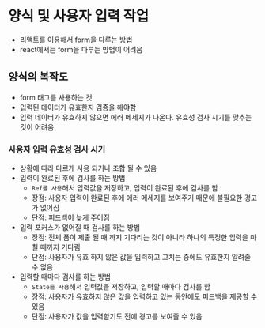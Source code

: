 # 양식 및 사용자 입력 작업
- 리액트를 이용해서 form을 다루는 방법
- react에서는 form을 다루는 방법이 어려움

## 양식의 복작도
- form 태그를 사용하는 것
- 입력된 데이터가 유효한지 검증을 해야함
- 입력 데이터가 유효하지 않으면 에러 메세지가 나온다. 유효성 검사 시기를 맞추는 것이 어려움

### 사용자 입력 유효성 검사 시기
- 상황에 따라 다르게 사용 되거나 조합 될 수 있음
- 입력이 완료된 후에 검사를 하는 방법
  - `Ref를 사용`해서 입력값을 저장하고, 입력이 완료된 후에 검사를 함
  - 장점: 사용자 입력이 완료된 후에 에러 메세지를 보여주기 때문에 불필요한 경고가 없어짐
  - 단점: 피드백이 늦게 주어짐
- 입력 포커스가 없어질 때 검사를 하는 방법
  - 장점: 전체 폼이 제출 될 때 까지 기다리는 것이 아니라 하나의 특정한 입력을 마칠 때까지 기다림
  - 단점: 사용자가 유효 하지 않은 값을 입력하고 고치는 중에도 유효한지 알려줄 수 없음
- 입력할 때마다 검사를 하는 방법
  - `State를 사용`해서 입력값을 저장하고, 입력할 때마다 검사를 함
  - 장점: 사용자가 유효하지 않은 값을 입력하고 있는 동안에도 피드백을 제공할 수 있음
  - 단점: 사용자가 값을 입력핟기도 전에 경고를 보여줄 수 있음
